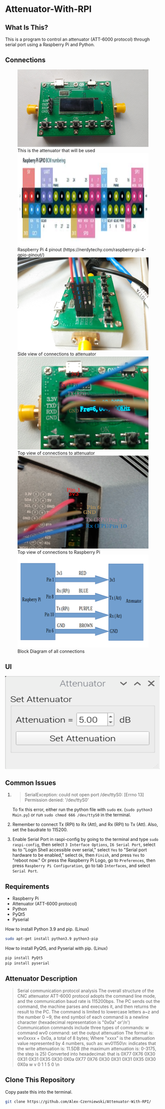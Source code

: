 # Attenuator-With-RPI
## What Is This?
This is a program to control an attenuator (ATT-6000 protocol) through serial port using a Raspberry Pi and Python.

## Connections
<figure>
 <img src="/imgs/top_view_att.jpg" width="500" height="250">
 <figcaption>This is the attenuator that will be used</figcaption>
 <img src="/imgs/rpi4_pinout.jpg" width="500" height="300">
 <figcaption>Raspberry Pi 4 pinout (https://nerdytechy.com/raspberry-pi-4-gpio-pinout/)</figcaption>
 <img src="/imgs/side_view_att_connections.jpg" width="500" height="300">
 <figcaption>Side view of connections to attenuator</figcaption>
 <img src="/imgs/top_view_att_connections.png" width="500" height="300">
 <figcaption>Top view of connections to attenuator</figcaption>
 <img src="/imgs/top_view_rpi_connections.png" width="500" height="300">
 <figcaption>Top view of connections to Raspberry Pi</figcaption>
 <img src="/imgs/block_diagram_connections.png" width="500" height="300">
 <figcaption>Block Diagram of all connections</figcaption>
</figure>

## UI
<img alt="Here is an example of using this program" src="/imgs/ui.png" width="500" height="300">

## Common Issues

 1. > SerialException: could not open port /dev/ttyS0: [Errno 13] Permission denied: '/dev/ttyS0'
    
    To fix this error, either run the python file with `sudo` ex. (`sudo
    python3 Main.py`) or run `sudo chmod 666 /dev/ttyS0` in the terminal.
    
 2. Remember to connect Tx (RPI) to Rx (Att), and Rx (RPI) to Tx (Att). Also, set the baudrate to 115200.
 3. Enable Serial Port in raspi-config by going to the terminal and type `sudo raspi-config`, then select `3 Interface Options`, `I6 Serial Port`, select `No` to "Login Shell accessible over serial," select `Yes` to "Serial port hardware to be enabled," select `Ok`, then `Finish`, and press `Yes` to "reboot now." Or press the Raspberry Pi Logo, go to `Preferences`, then press `Raspberry Pi Configuration`, go to tab `Interfaces`,  and select `Serial Port`.
  

## Requirements
- Raspberry Pi 
- Attenuator (ATT-6000 protocol)
- Python
- PyQt5
- Pyserial

How to install Python 3.9 and pip. (Linux)
```sh
sudo apt-get install python3.9 python3-pip
```

How to install PyQt5, and Pyserial with pip. (Linux)
```sh
pip install PyQt5
pip install pyserial
```

## Attenuator Description
>Serial communication protocol analysis
The overall structure of the CNC attenuator ATT-6000 protocol adopts the command line mode, and the communication baud rate is 115200bps. 
The PC sends out the command, the machine parses and executes it, and then returns the result to the PC. 
The command is limited to lowercase letters a~z and the number 0 ~9, 
the end symbol of each command is a newline character (hexadecimal representation is "0x0a" or'/n')
Communication commands include three types of commands: w command
wv0 command: set the output attenuation
The format is: wv0xxxx + 0x0a, a total of 8 bytes;
Where "xxxx" is the attenuation value represented by 4 numbers, such as:
wv01150\n: indicates that the write attenuation is: 11.5DB (the maximum attenuation is: 0-3175, the step is 25)
Converted into hexadecimal: that is 0X77 0X76 0X30 0X31 0X31 0X35 0X30 0X0a
0X77 0X76 0X30 0X31 0X31 0X35 0X30 0X0a
w          v         0        1        1        5        0       \n

## Clone This Repository
Copy paste this into the terminal.
```sh
git clone https://github.com/Alex-Czerniewski/Attenuator-With-RPI/
```
